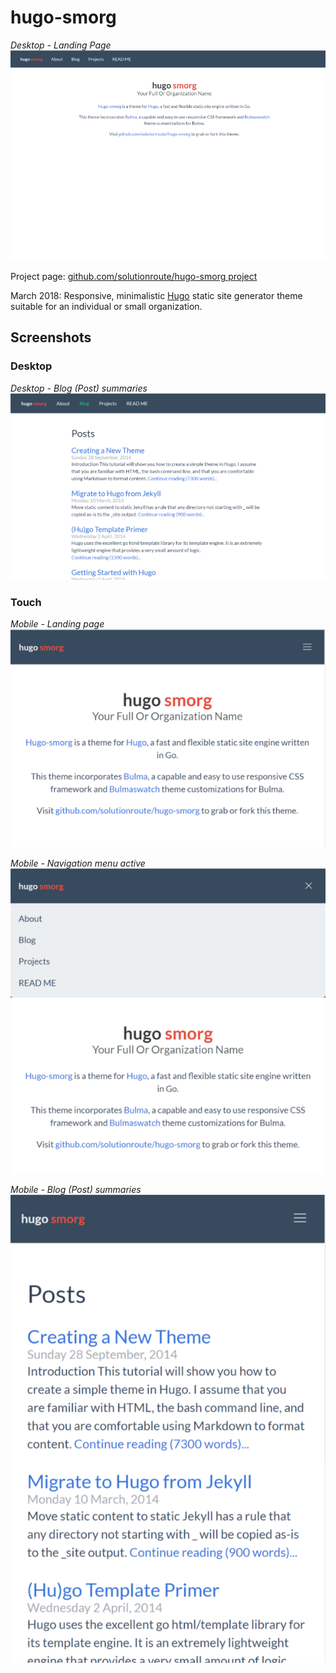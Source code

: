 # hugo-smorg

*Desktop - Landing Page*
![Hugo-smorg landing page](../images/tn.png)

Project page: [github.com/solutionroute/hugo-smorg project](https://github.com/solutionroute/hugo-smorg) 

March 2018: Responsive, minimalistic [Hugo](https://gohugo.io/) static site generator theme suitable for an individual or small organization.

## Screenshots

### Desktop

*Desktop - Blog (Post) summaries*
![Desktop post summary](hugo-smorg-summary-desktop.png)

### Touch

*Mobile  - Landing page*
![Touch landing page](hugo-smorg-landing.png) 

*Mobile - Navigation menu active*
![Touch dropdown](hugo-smorg-landing-dropdown.png) 

*Mobile - Blog (Post) summaries*
![Touch post summary](hugo-smorg-summary.png)

